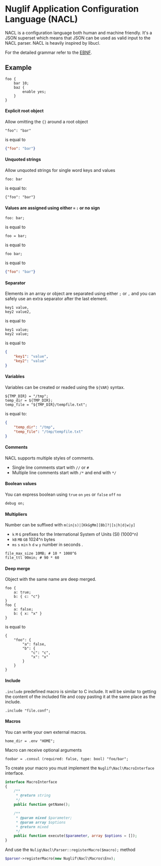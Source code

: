 # Nuglif Application Configuration Language (NACL)

NACL is a configuration language both human and machine friendly.
It's a JSON superset which means that JSON can be used as valid input to the NACL parser.
NACL is heavily inspired by libucl.

For the detailed grammar refer to the [EBNF](EBNF.md).

## Example

```nacl
foo {
	bar 10;
	baz {
		enable yes;
	}
}
```
#### Explicit root object
Allow omitting the `{}` around a root object
```
"foo": "bar"
```
is equal to
```json
{"foo": "bar"}
```

#### Unquoted strings
Allow unquoted strings for single word keys and values

```
foo: bar
```
is equal to:
```
{"foo": "bar"}
```

#### Values are assigned using either `=` `:` or no sign

```nacl
foo: bar;
```
is equal to
```nacl
foo = bar;
```
is equal to
```nacl
foo bar;
```
is equal to
```json
{"foo": "bar"}
```

#### Separator
Elements in an array or object are separated using either `;` or `,` and you can safely use an extra separator after the last element.

```nacl
key1 value,
key2 value2,
```
is equal to
```nacl
key1 value;
key2 value;
```
is equal to
```json
{
	"key1": "value",
	"key2": "value"
}
```

#### Variables
Variables can be created or readed using the `${VAR}` syntax.

```nacl
${TMP_DIR} = "/tmp";
temp_dir = ${TMP_DIR};
temp_file = "${TMP_DIR}/tempfile.txt";
```
is equal to:
```json
{
    "temp_dir": "/tmp",
    "temp_file": "/tmp/tempfile.txt"
}
```

#### Comments
NACL supports multiple styles of comments.
* Single line comments start with `//` or `#`
* Multiple line comments start with `/*` and end with `*/`

#### Boolean values
You can express boolean using `true` `on` `yes` or `false` `off` `no`

```nacl
debug on;
```

#### Multipliers

Number can be suffixed with `m(in|s)|[KkGgMm][Bb]?|[s|h|d|w|y]`
* `k` `M` `G` prefixes for the International System of Units (SI) (1000^n)
* `kB` `MB` `GB` 1024^n bytes
* `ms` `s` `min` `h` `d` `w` `y` number in seconds .

```nacl
file_max_size 10MB; # 10 * 1000^6
file_ttl 90min; # 90 * 60
```

#### Deep merge

Object with the same name are deep merged.

```nacl
foo {
	a: true;
	b: { c: "c"}
}
foo {
	a: false;
	b: { x: "x" }
}
```

is equal to
```nacl
{
	"foo": {
		"a": false,
		"b": {
			"c": "c",
			"x": "x"
		}
	}
}
```
#### Include

`.include` predefined macro is similar to C include. It will be similar to getting the content
of the included file and copy pasting it at the same place as the include.

```nacl
.include "file.conf";
```

#### Macros
You can write your own external macros.

```nacl
home_dir = .env "HOME";
```
Macro can receive optional arguments
```
foobar = .consul (required: false, type: bool) "foo/bar";
```

To create your macro you must implement the `Nuglif\Nacl\MacroInterface` interface.
```php
interface MacroInterface
{
    /**
     * @return string
     */
    public function getName();

    /**
     * @param mixed $parameter;
     * @param array $options
     * @return mixed
     */
    public function execute($parameter, array $options = []);
}
```
And use the `Nulig\Nacl\Parser::registerMacro($macro);` method
```php
$parser->registerMacro(new Nuglif\Nacl\Macros\Env);
```

